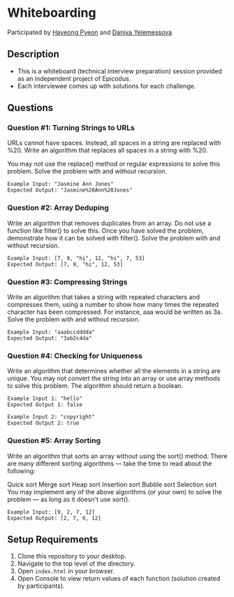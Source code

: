 # Whiteboarding 
Participated by [Hayeong Pyeon](https://github.com/hypyeon) and [Daniya Yelemessova](https://github.com/DaniyaYelemessova)

## Description
- This is a whiteboard (technical interview preparation) session provided as an independent project of Epicodus. 
- Each interviewee comes up with solutions for each challenge. 

## Questions 

### Question #1: Turning Strings to URLs
URLs cannot have spaces. Instead, all spaces in a string are replaced with %20. Write an algorithm that replaces all spaces in a string with %20.

You may not use the replace() method or regular expressions to solve this problem. Solve the problem with and without recursion.

```
Example Input: "Jasmine Ann Jones"
Expected Output: "Jasmine%20Ann%20Jones"
```

### Question #2: Array Deduping
Write an algorithm that removes duplicates from an array. Do not use a function like filter() to solve this. Once you have solved the problem, demonstrate how it can be solved with filter(). Solve the problem with and without recursion.

```
Example Input: [7, 9, "hi", 12, "hi", 7, 53]
Expected Output: [7, 9, "hi", 12, 53]
```

### Question #3: Compressing Strings
Write an algorithm that takes a string with repeated characters and compresses them, using a number to show how many times the repeated character has been compressed. For instance, aaa would be written as 3a. Solve the problem with and without recursion.

```
Example Input: "aaabccdddda"
Expected Output: "3ab2c4da"
```

### Question #4: Checking for Uniqueness
Write an algorithm that determines whether all the elements in a string are unique. You may not convert the string into an array or use array methods to solve this problem. The algorithm should return a boolean.

```
Example Input 1: "hello"
Expected Output 1: false

Example Input 2: "copyright"
Expected Output 2: true
```

### Question #5: Array Sorting
Write an algorithm that sorts an array without using the sort() method. There are many different sorting algorithms — take the time to read about the following:

Quick sort
Merge sort
Heap sort
Insertion sort
Bubble sort
Selection sort
You may implement any of the above algorithms (or your own) to solve the problem — as long as it doesn't use sort().

```
Example Input: [9, 2, 7, 12]
Expected Output: [2, 7, 9, 12]
```

## Setup Requirements
1. Clone this repository to your desktop.
2. Navigate to the top level of the directory.
3. Open `index.html` in your browser.
4. Open Console to view return values of each function (solution created by participants). 